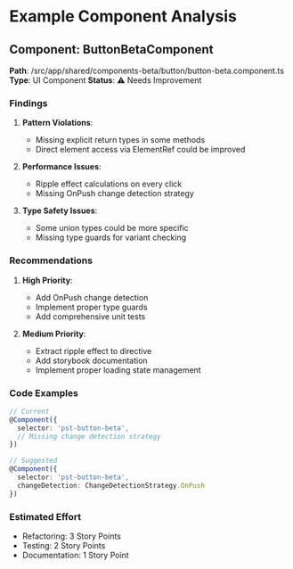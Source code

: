 # Example Component Analysis

## Component: ButtonBetaComponent
**Path**: /src/app/shared/components-beta/button/button-beta.component.ts
**Type**: UI Component
**Status**: ⚠️ Needs Improvement

### Findings

1. **Pattern Violations**:
   - Missing explicit return types in some methods
   - Direct element access via ElementRef could be improved

2. **Performance Issues**:
   - Ripple effect calculations on every click
   - Missing OnPush change detection strategy

3. **Type Safety Issues**:
   - Some union types could be more specific
   - Missing type guards for variant checking

### Recommendations

1. **High Priority**:
   - Add OnPush change detection
   - Implement proper type guards
   - Add comprehensive unit tests

2. **Medium Priority**:
   - Extract ripple effect to directive
   - Add storybook documentation
   - Implement proper loading state management

### Code Examples

```typescript
// Current
@Component({
  selector: 'pst-button-beta',
  // Missing change detection strategy
})

// Suggested
@Component({
  selector: 'pst-button-beta',
  changeDetection: ChangeDetectionStrategy.OnPush
})
```

### Estimated Effort
- Refactoring: 3 Story Points
- Testing: 2 Story Points
- Documentation: 1 Story Point
